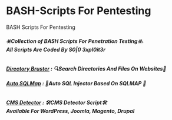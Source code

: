 # BASH-Scripts For Pentesting
BASH Scripts For Pentesting<br>
<h5>☣️Collection of BASH Scripts For Penetration Testing☣️.<br>
All Scripts Are Coded By S0|0 3xpl0it3r<br><br><br>
<a href="https://github.com/T-Tools/BASH-Scripts/blob/main/bruster.sh">Directory Bruster</a> : 🔍Search Directories And Files On Websites🔎<br><br>
<a href="https://github.com/T-Tools/BASH-Scripts/blob/main/auto-sqlmap.sh">Auto SQLMap</a> : 💉Auto SQL Injector Based On SQLMAP 💉<br><br><br>
<a href="https://github.com/T-Tools/BASH-Scripts/blob/main/cms.sh">CMS Detector</a> : 🛠️CMS Detector Script🛠️<br>Available For WordPress, Joomla, Magento, Drupal<br><br><br>
